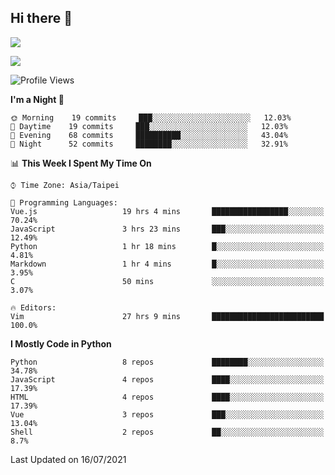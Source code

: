 ## Hi there 👋

![](https://github-readme-stats.vercel.app/api?username=CSY54&theme=nord&show_icons=true)

![](https://github-readme-stats.vercel.app/api/top-langs/?username=CSY54&theme=nord&layout=compact&card_width=445)

<!--START_SECTION:waka-->
![Profile Views](http://img.shields.io/badge/Profile%20Views-50-blue)

**I'm a Night 🦉** 

```text
🌞 Morning    19 commits     ███░░░░░░░░░░░░░░░░░░░░░░   12.03% 
🌆 Daytime    19 commits     ███░░░░░░░░░░░░░░░░░░░░░░   12.03% 
🌃 Evening    68 commits     ██████████░░░░░░░░░░░░░░░   43.04% 
🌙 Night      52 commits     ████████░░░░░░░░░░░░░░░░░   32.91%

```


📊 **This Week I Spent My Time On** 

```text
⌚︎ Time Zone: Asia/Taipei

💬 Programming Languages: 
Vue.js                   19 hrs 4 mins       █████████████████░░░░░░░░   70.24% 
JavaScript               3 hrs 23 mins       ███░░░░░░░░░░░░░░░░░░░░░░   12.49% 
Python                   1 hr 18 mins        █░░░░░░░░░░░░░░░░░░░░░░░░   4.81% 
Markdown                 1 hr 4 mins         █░░░░░░░░░░░░░░░░░░░░░░░░   3.95% 
C                        50 mins             ░░░░░░░░░░░░░░░░░░░░░░░░░   3.07%

🔥 Editors: 
Vim                      27 hrs 9 mins       █████████████████████████   100.0%

```

**I Mostly Code in Python** 

```text
Python                   8 repos             ████████░░░░░░░░░░░░░░░░░   34.78% 
JavaScript               4 repos             ████░░░░░░░░░░░░░░░░░░░░░   17.39% 
HTML                     4 repos             ████░░░░░░░░░░░░░░░░░░░░░   17.39% 
Vue                      3 repos             ███░░░░░░░░░░░░░░░░░░░░░░   13.04% 
Shell                    2 repos             ██░░░░░░░░░░░░░░░░░░░░░░░   8.7%

```



 Last Updated on 16/07/2021
<!--END_SECTION:waka-->

<!--
**CSY54/CSY54** is a ✨ _special_ ✨ repository because its `README.md` (this file) appears on your GitHub profile.

Here are some ideas to get you started:

- 🔭 I’m currently working on ...
- 🌱 I’m currently learning ...
- 👯 I’m looking to collaborate on ...
- 🤔 I’m looking for help with ...
- 💬 Ask me about ...
- 📫 How to reach me: ...
- 😄 Pronouns: ...
- ⚡ Fun fact: ...
-->
